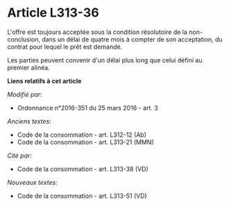 # Article L313-36

L'offre est toujours acceptée sous la condition  résolutoire de la non-conclusion, dans un délai de quatre mois à compter  de
son acceptation, du contrat pour lequel le prêt est demandé.

Les parties peuvent convenir d'un délai plus long que celui défini au premier alinéa.

**Liens relatifs à cet article**

_Modifié par_:

  - Ordonnance n°2016-351 du 25 mars 2016 - art. 3

_Anciens textes_:

  - Code de la consommation - art. L312-12 (Ab)
  - Code de la consommation - art. L313-21 (MMN)

_Cité par_:

  - Code de la consommation - art. L313-38 (VD)

_Nouveaux textes_:

  - Code de la consommation - art. L313-51 (VD)
